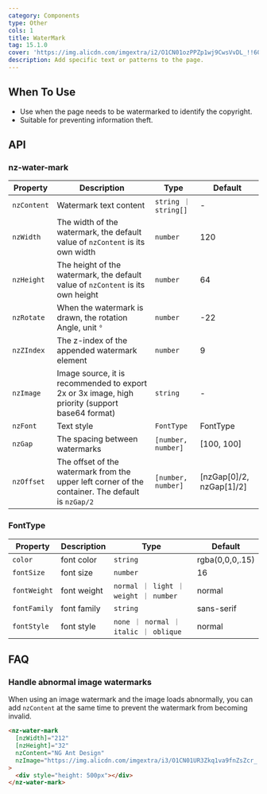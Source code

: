 ```yaml
---
category: Components
type: Other
cols: 1
title: WaterMark
tag: 15.1.0
cover: 'https://img.alicdn.com/imgextra/i2/O1CN01ozPPZp1wj9CwsVvDL_!!6000000006343-0-tps-1232-820.jpg'
description: Add specific text or patterns to the page.
---
```



## When To Use

- Use when the page needs to be watermarked to identify the copyright.
- Suitable for preventing information theft.


## API

### nz-water-mark

| Property    | Description                                                                                       | Type                 | Default                  |
| ----------- | ------------------------------------------------------------------------------------------------- | -------------------- | ------------------------ |
| `nzContent` | Watermark text content                                                                            | `string ｜ string[]` | -                        |
| `nzWidth`   | The width of the watermark, the default value of `nzContent` is its own width                     | `number`             | 120                      |
| `nzHeight`  | The height of the watermark, the default value of `nzContent` is its own height                   | `number`             | 64                       |
| `nzRotate`  | When the watermark is drawn, the rotation Angle, unit `°`                                         | `number`             | -22                      |
| `nzZIndex`  | The z-index of the appended watermark element                                                     | `number`             | 9                        |
| `nzImage`   | Image source, it is recommended to export 2x or 3x image, high priority (support base64 format)   | `string`             | -                        |
| `nzFont`    | Text style                                                                                        | `FontType`           | FontType                 |
| `nzGap`     | The spacing between watermarks                                                                    | `[number, number]`   | [100, 100]               |
| `nzOffset`  | The offset of the watermark from the upper left corner of the container. The default is `nzGap/2` | `[number, number]`   | [nzGap[0]/2, nzGap[1]/2] |

### FontType

| Property     | Description | Type                                  | Default         |
| ------------ | ----------- | ------------------------------------- | --------------- |
| `color`      | font color  | `string`                              | rgba(0,0,0,.15) |
| `fontSize`   | font size   | `number`                              | 16              |
| `fontWeight` | font weight | `normal ｜ light ｜ weight ｜ number` | normal          |
| `fontFamily` | font family | `string`                              | sans-serif      |
| `fontStyle`  | font style  | `none ｜ normal ｜ italic ｜ oblique` | normal          |

## FAQ

### Handle abnormal image watermarks

When using an image watermark and the image loads abnormally, you can add `nzContent` at the same time to prevent the watermark from becoming invalid.

```html
<nz-water-mark
  [nzWidth]="212"
  [nzHeight]="32"
  nzContent="NG Ant Design"
  nzImage="https://img.alicdn.com/imgextra/i3/O1CN01UR3Zkq1va9fnZsZcr_!!6000000006188-55-tps-424-64.svg"
>
  <div style="height: 500px"></div>
</nz-water-mark>
```
